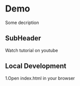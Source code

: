 # Demo

Some decription

## SubHeader

Watch tutorial on youtube

## Local Development

1.Open index.html in your browser
